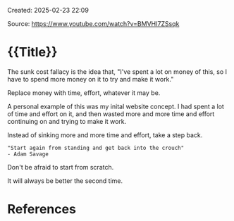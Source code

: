 Created: 2025-02-23 22:09

Source: https://www.youtube.com/watch?v=BMVHI7ZSsqk

# {{Title}}

The sunk cost fallacy is the idea that, "I've spent a lot on money of this, so I have to spend more money on it to try and make it work."

Replace money with time, effort, whatever it may be.

A personal example of this was my inital website concept. I had spent a lot of time and effort on it, and then wasted more and more time and effort continuing on and trying to make it work.

Instead of sinking more and more time and effort, take a step back.

    "Start again from standing and get back into the crouch"
    - Adam Savage

Don't be afraid to start from scratch.

It will always be better the second time.

# References
